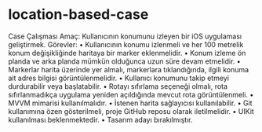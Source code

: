 # location-based-case
Case Çalışması
Amaç:
Kullanıcının konumunu izleyen bir iOS uygulaması geliştirmek.
Görevler:
• Kullanıcının konumu izlenmeli ve her 100 metrelik konum değişikliğinde haritaya bir marker
eklenmelidir.
• Konum izleme ön planda ve arka planda mümkün olduğunca uzun süre devam etmelidir.
• Markerlar harita üzerinde yer almalı, markerlara tıklandığında, ilgili konuma ait adres bilgisi
görüntülenmelidir.
• Kullanıcı konumunu takip etmeyi durdurabilir veya başlatabilir.
• Rotayı sıfırlama seçeneği olmalı, rota sıfırlanmadıkça uygulama yeniden açıldığında mevcut rota
görüntülenmeli.
• MVVM mimarisi kullanılmalıdır.
• İstenen harita sağlayıcısı kullanılabilir.
• Git kullanımına özen gösterilmeli, proje GitHub reposu olarak iletilmelidir.
• UIKit kullanılması beklenmektedir.
• Tasarım adayı bırakılmıştır.
